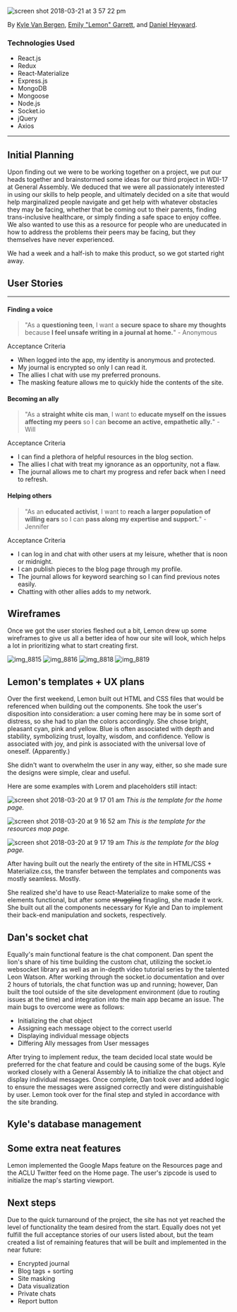 ![screen shot 2018-03-21 at 3 57 22 pm](https://user-images.githubusercontent.com/25888207/37741904-99bccba6-2d20-11e8-945c-a8b2a7e84e38.png)

By [Kyle Van Bergen](http://www.github.com/kyleavb), [Emily "Lemon" Garrett](http://www.github.com/egarrett94), and [Daniel Heyward](http://www.github.com/danheyward).

### Technologies Used
* React.js
* Redux
* React-Materialize
* Express.js
* MongoDB
* Mongoose
* Node.js
* Socket.io
* jQuery
* Axios

***

## Initial Planning

Upon finding out we were to be working together on a project, we put our heads together and brainstormed some ideas for our third project in WDI-17 at General Assembly. We deduced that we were all passionately interested in using our skills to help people, and ultimately decided on a site that would help marginalized people navigate and get help with whatever obstacles they may be facing, whether that be coming out to their parents, finding trans-inclusive healthcare, or simply finding a safe space to enjoy coffee. We also wanted to use this as a resource for people who are uneducated in how to address the problems their peers may be facing, but they themselves have never experienced.

We had a week and a half-ish to make this product, so we got started right away.

## User Stories
***
#### Finding a voice
> "As a **questioning teen**, I want a **secure space to share my thoughts** because **I feel unsafe writing in a journal at home.**" - Anonymous

Acceptance Criteria
  * When logged into the app, my identity is anonymous and protected.
  * My journal is encrypted so only I can read it.
  * The allies I chat with use my preferred pronouns.
  * The masking feature allows me to quickly hide the contents of the site.

#### Becoming an ally
> "As a **straight white cis man**, I want to **educate myself on the issues affecting my peers** so I can **become an active, empathetic ally.**" - Will

Acceptance Criteria
  * I can find a plethora of helpful resources in the blog section.
  * The allies I chat with treat my ignorance as an opportunity, not a flaw.
  * The journal allows me to chart my progress and refer back when I need to refresh.

#### Helping others
> "As an **educated activist**, I want to **reach a larger population of willing ears** so I can **pass along my expertise and support.**" - Jennifer

Acceptance Criteria
  * I can log in and chat with other users at my leisure, whether that is noon or midnight.
  * I can publish pieces to the blog page through my profile.
  * The journal allows for keyword searching so I can find previous notes easily.
  * Chatting with other allies adds to my network.

## Wireframes

Once we got the user stories fleshed out a bit, Lemon drew up some wireframes to give us all a better idea of how our site will look, which helps a lot in prioritizing what to start creating first.

![img_8815](https://user-images.githubusercontent.com/25888207/37743036-7494ca2c-2d25-11e8-9e5a-08d3e8ae022c.jpg)
![img_8816](https://user-images.githubusercontent.com/25888207/37743037-74a896d8-2d25-11e8-8c5a-9e8a59441df4.jpg)
![img_8818](https://user-images.githubusercontent.com/25888207/37743038-74bc1910-2d25-11e8-8908-9cea544b33ce.jpg)
![img_8819](https://user-images.githubusercontent.com/25888207/37743039-74d0ab00-2d25-11e8-8a97-fa5e9f5b9789.jpg)

## Lemon's templates + UX plans

Over the first weekend, Lemon built out HTML and CSS files that would be referenced when building out the components. She took the user's disposition into consideration: a user coming here may be in some sort of distress, so she had to plan the colors accordingly. She chose bright, pleasant cyan, pink and yellow. Blue is often associated with depth and stability, symbolizing trust, loyalty, wisdom, and confidence. Yellow is associated with joy, and pink is associated with the universal love of oneself. (Apparently.)

She didn't want to overwhelm the user in any way, either, so she made sure the designs were simple, clear and useful.

Here are some examples with Lorem and placeholders still intact:

![screen shot 2018-03-20 at 9 17 01 am](https://user-images.githubusercontent.com/25888207/37743523-b3f7c2a8-2d27-11e8-864a-caadeb5853cf.png)
_This is the template for the home page._

![screen shot 2018-03-20 at 9 16 52 am](https://user-images.githubusercontent.com/25888207/37743522-b3e28672-2d27-11e8-9d7a-a857cbc79a3d.png)
_This is the template for the resources map page._

![screen shot 2018-03-20 at 9 17 19 am](https://user-images.githubusercontent.com/25888207/37743524-b40d294a-2d27-11e8-971a-6add37b2b677.png)
_This is the template for the blog page._

After having built out the nearly the entirety of the site in HTML/CSS + Materialize.css, the transfer between the templates and components was mostly seamless. Mostly.

She realized she'd have to use React-Materialize to make some of the elements functional, but after some ~~struggling~~ finagling, she made it work. She built out all the components necessary for Kyle and Dan to implement their back-end manipulation and sockets, respectively.

## Dan's socket chat
Equally's main functional feature is the chat component. Dan spent the lion's share of his time building the custom chat, utilizing the socket.io websocket library as well as an in-depth video tutorial series by the talented Leon Watson. After working through the socket.io documentation and over 2 hours of tutorials, the chat function was up and running; however, Dan built the tool outside of the site development environment (due to routing issues at the time) and integration into the main app became an issue. The main bugs to overcome were as follows:

* Initializing the chat object
* Assigning each message object to the correct userId
* Displaying individual message objects
* Differing Ally messages from User messages

After trying to implement redux, the team decided local state would be preferred for the chat feature and could be causing some of the bugs. Kyle worked closely with a General Assembly IA to initialize the chat object and display individual messages. Once complete, Dan took over and added logic to ensure the messages were assigned correctly and were distinguishable by user. Lemon took over for the final step and styled in accordance with the site branding.

## Kyle's database management


## Some extra neat features

Lemon implemented the Google Maps feature on the Resources page and the ACLU Twitter feed on the Home page. The user's zipcode is used to initialize the map's starting viewport.

## Next steps

Due to the quick turnaround of the project, the site has not yet reached the level of functionality the team desired from the start. Equally does not yet fulfill the full acceptance stories of our users listed about, but the team created a list of remaining features that will be built and implemented in the near future:

* Encrypted journal
* Blog tags + sorting
* Site masking
* Data visualization
* Private chats
* Report button
